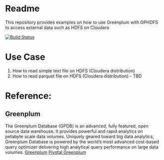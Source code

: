 # Readme
This repository provides examples on how to use Greenplum with GPHDFS to access external data such as HDFS on Cloudera

[![Build Status](https://travis-ci.org/kongyew/greenplum-gphdfs-examples.svg?branch=master)](https://travis-ci.org/kongyew/greenplum-gphdfs-examples)

# Use Case
1. How to read simple text file on HDFS (Cloudera distribution)
2. How to read parquet file on HDFS (Cloudera distribution) - TBD


# Reference:
## Greenplum
The Greenplum Database (GPDB) is an advanced, fully featured, open source data warehouse. It provides powerful and rapid analytics on petabyte scale data volumes. Uniquely geared toward big data analytics, Greenplum Database is powered by the world’s most advanced cost-based query optimizer delivering high analytical query performance on large data volumes.
[Greenplum](https://greenplum.org)
[Pivotal Greenplum](https://pivotal.io/pivotal-greenplum)
